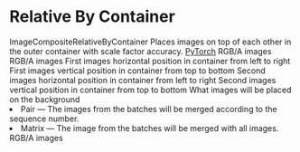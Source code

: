 # Relative By Container

<deflist type="narrow">
    <def title="Full Name">
        ImageCompositeRelativeByContainer
    </def>
    <def title="Description">
        Places images on top of each other in the outer container with scale factor accuracy.
    </def>
        <def title="Backend">
            <a href="Modules.md" anchor="pytorch" summary="Image processing with pure Tensor without transformations.">PyTorch</a>
        </def>
    <def title="Input Parameters">
        <deflist type="narrow">
            <def title="Images A">
                RGB/A images
            </def>
            <def title="Images B">
                RGB/A images
            </def>
            <def title="Images A X">
                First images horizontal position in container from left to right
            </def>
            <def title="Images A Y">
                First images vertical position in container from top to bottom
            </def>
            <def title="Images B X">
                Second images horizontal position in container from left to right
            </def>
            <def title="Images B Y">
                Second images vertical position in container from top to bottom
            </def>
            <def title="Background">
                What images will be placed on the background
            </def>
            <def title="Method">
                <list>
                    <li><control>Pair</control> — The images from the batches will be merged according to the sequence number.</li>
                    <li><control>Matrix</control> — The image from the batches will be merged with all images.</li>
                </list>
            </def>
        </deflist>
    </def>
    <def title="Output Parameters">
        <deflist type="narrow">
            <def title="Images">
                RGB/A images
            </def>
        </deflist>
    </def>
</deflist>
